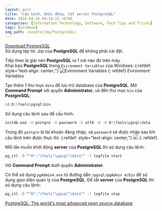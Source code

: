 ```yaml
---
layout: post
title: "Cấu hình, khởi động, tắt server PostgreSQL"
date: 2016-04-26 04:19:22 +0700
categories: [Information Technology, Software, Tech Tips and Tricks]
tags: [windows]
img_path: /assets/img/PostgreSQL/
---
```


[Download PostgreSQL](https://www.enterprisedb.com/download-postgresql-binaries)  
Sử dụng tệp tin .zip của **PostgreSQL** để không phải cài đặt.

Tiếp theo là giải nén **PostgreSQL** ra 1 nơi nào đó trên máy.  
Khai báo **PostgreSQL** trong `Evironment Variables` của Windows:
{:refdef: style="text-align: center;"}
![Evironment Variables](Variables-2019-12-21.png)
{: refdef}
_Evironment Variables_

Tạo thêm 1 thư mục `data` để lưu trữ database của **PostgreSQL**.
Mở **Command Prompt** với quyền **Administrator**, và đến thư mục `bin` của **PostgreSQL**:
```bash
cd D:\Tools\pgsql\bin
```

Sử dụng câu lệnh sau để cấu hình:
```bash
initdb.exe -U postgre -A password -E utf8 -W -D D:\Tools\pgsql\data
```
Trong đó `postgre` là tài khoản đăng nhập, và `password` sẽ được nhập sau khi câu lệnh trên được thực thi.
{:refdef: style="text-align: center;"}
![](Success-2019-12-21.png)
{: refdef}

Mỗi lần muốn khởi động **server** của **PostgreSQL** thì sử dụng câu lệnh:
```bash
pg_ctl -D ^"D^:^\Tools^\pgsql^\data^" -l logfile start
```
Với **Command Prompt** dưới quyền **Administrator**.

Có thể sử dụng `pgAdmin4.exe` từ đường dẫn `/pgsql/pgAdmin 4/bin` để sử dụng giao diện quản lý của **PostgreSQL**.
Để tắt **server** của **PostgreSQL** thì sử dụng câu lệnh:
```bash
pg_ctl -D ^"D^:^\Tools^\pgsql^\data^" -l logfile stop
```

[PostgreSQL: The world's most advanced open source database](https://www.postgresql.org/)
